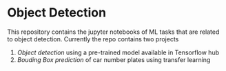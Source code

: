 # Object Detection 
This repository contains the jupyter notebooks of ML tasks that are related to object detection. Currently the repo contains two projects
1. *Object detection*  using a pre-trained model available in Tensorflow hub 
2. *Bouding Box prediction*  of car number plates using transfer learning
